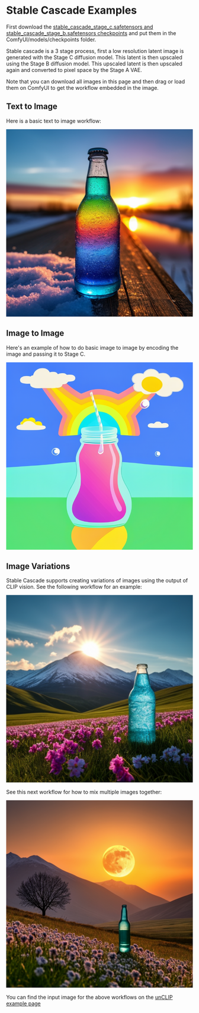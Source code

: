 # Stable Cascade Examples

First download the [stable_cascade_stage_c.safetensors and stable_cascade_stage_b.safetensors checkpoints](https://huggingface.co/stabilityai/stable-cascade/tree/main/comfyui_checkpoints) and put them in the ComfyUI/models/checkpoints folder.

Stable cascade is a 3 stage process, first a low resolution latent image is generated with the Stage C diffusion model. This latent is then upscaled using the Stage B diffusion model. This upscaled latent is then upscaled again and converted to pixel space by the Stage A VAE.

Note that you can download all images in this page and then drag or load them on ComfyUI to get the workflow embedded in the image.

## Text to Image

Here is a basic text to image workflow:

![Example](stable_cascade__text_to_image.png)


## Image to Image

Here's an example of how to do basic image to image by encoding the image and passing it to Stage C.

![Example](stable_cascade__image_to_image.png)

## Image Variations

Stable Cascade supports creating variations of images using the output of CLIP vision. See the following workflow for an example:

![Example](stable_cascade__image_remixing.png)

See this next workflow for how to mix multiple images together:

![Example](stable_cascade__image_remixing_multiple.png)

You can find the input image for the above workflows on the [unCLIP example page](../unclip)

